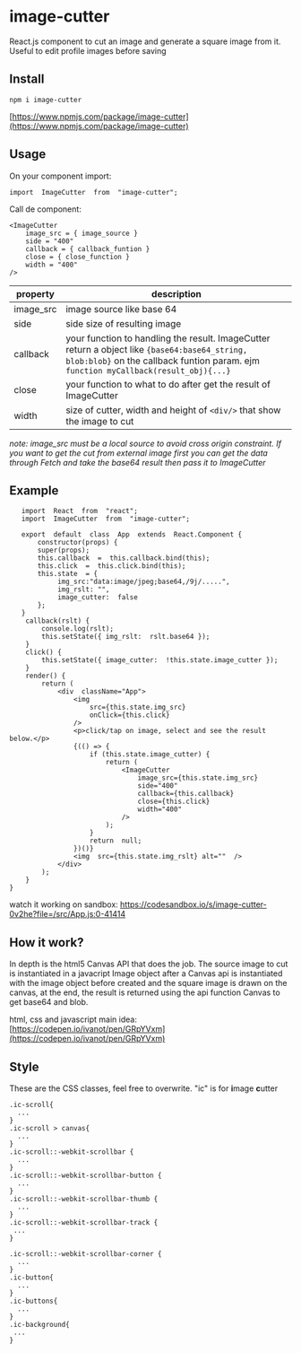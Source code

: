 # image-cutter

React.js component to cut an image and generate a square image from it.
Useful to edit profile images before saving


## Install
    npm i image-cutter
[https://www.npmjs.com/package/image-cutter](https://www.npmjs.com/package/image-cutter)

## Usage

On your component import:

    import  ImageCutter  from  "image-cutter";
Call de component:

    <ImageCutter
	    image_src = { image_source }
	    side = "400"
	    callback = { callback_funtion }
	    close = { close_function }
	    width = "400"
	/>
|property|  description|
|--|--|
|image_src| image source like base 64|
|side| side size of resulting image |
|callback| your function to handling the result. ImageCutter return a object like `{base64:base64_string, blob:blob}` on the callback funtion param. ejm `function myCallback(result_obj){...}`
|close| your function to what to do after get the result of ImageCutter
|width| size of cutter, width and height of `<div/>` that show the image to cut

*note: image_src must be a local source to avoid cross origin constraint. If you want to get the cut from external image first you can get the data through Fetch and take the base64 result then pass it to ImageCutter*



## Example

   

   

       import  React  from  "react";
       import  ImageCutter  from  "image-cutter";
        
       export  default  class  App  extends  React.Component {
	       constructor(props) {
		   super(props);
		   this.callback  =  this.callback.bind(this);
		   this.click  =  this.click.bind(this);
		   this.state  = {
			    img_src:"data:image/jpeg;base64,/9j/.....",
			    img_rslt: "",
				image_cutter:  false
		   };
	   }
	    callback(rslt) {
		    console.log(rslt);
		    this.setState({ img_rslt:  rslt.base64 });
	    }
	    click() {
		    this.setState({ image_cutter:  !this.state.image_cutter });
	    }
	    render() {
		    return (
			    <div  className="App">
					<img
					    src={this.state.img_src}
					    onClick={this.click}
				    />
				    <p>click/tap on image, select and see the result below.</p>
				    {(() => {
					    if (this.state.image_cutter) {
						    return (
							    <ImageCutter
								    image_src={this.state.img_src}
								    side="400"
								    callback={this.callback}
								    close={this.click}
								    width="400"
							    />
						    );
					    }
					    return  null;
					})()}
					<img  src={this.state.img_rslt} alt=""  />
			    </div>
		    );
	    }
	}

watch it working on sandbox:
https://codesandbox.io/s/image-cutter-0v2he?file=/src/App.js:0-41414

## How it work?

In depth is the html5 Canvas API that does the job. The source image to cut is instantiated in a javacript Image object after a Canvas api is instantiated with the image object before created and the square image is drawn on the canvas, at the end, the result is returned using the api function Canvas to get base64 and blob.

html, css and javascript main idea: [https://codepen.io/ivanot/pen/GRpYVxm](https://codepen.io/ivanot/pen/GRpYVxm)

## Style
These are the CSS classes, feel free to overwrite.
"ic" is for **i**mage **c**utter

    .ic-scroll{
      ...
    }
    .ic-scroll > canvas{
      ...
    }
    .ic-scroll::-webkit-scrollbar {
      ...
    }
    .ic-scroll::-webkit-scrollbar-button {
      ...
    }
    .ic-scroll::-webkit-scrollbar-thumb {
      ...
    }
    .ic-scroll::-webkit-scrollbar-track {
     ...
    }
    
    .ic-scroll::-webkit-scrollbar-corner {
      ...
    }
    .ic-button{
      ...
    }
    .ic-buttons{
      ...
    }
    .ic-background{
     ...
    }

